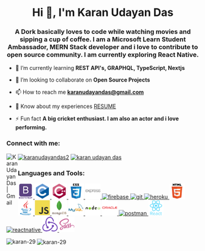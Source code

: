 <h1 align="center">Hi 👋, I'm Karan Udayan Das</h1>
<h3 align="center">A Dork basically loves to code while watching movies and sipping a cup of coffee. I am a Microsoft Learn Student Ambassador, MERN Stack developer and i love to contribute to open source community. I am currently exploring React Native.</h3>

- 🌱 I’m currently learning **REST API's, GRAPHQL, TypeScript, Nextjs**

- 👯 I’m looking to collaborate on **Open Source Projects**

- 📫 How to reach me **karanudayandas@gmail.com**

- 📄 Know about my experiences [RESUME](https://drive.google.com/file/d/18Xb8lXXr6bshlvWVbz9urm13JRCw8GGI/view?usp=sharing)

- ⚡ Fun fact **A big cricket enthusiast. I am also an actor and i love performing.**

<h3 align="left">Connect with me:</h3>
<p align="left">
  <a href="https://twitter.com/karanudayandas2" target="blank"><img align="center" src="https://img.icons8.com/doodle/48/000000/twitter--v1.png" alt="karanudayandas2" width="30"/></a>
  <a href="https://linkedin.com/in/karan-udayan-das-895b45190/" target="blank"><img align="center" src="https://img.icons8.com/doodle/48/000000/linkedin--v2.png" alt="karan udayan das" width="30"/></a>
  <a href="mailto:karanudayandas@gmail.com">
    <img align="left" alt="Karan Udayan Das | Gmail" src="https://img.icons8.com/offices/30/000000/gmail-login.png" width="30" />
  </a>
</p>

<h3 align="left">Languages and Tools:</h3>
<p align="left"> <a href="https://getbootstrap.com" target="_blank"> <img src="https://raw.githubusercontent.com/devicons/devicon/master/icons/bootstrap/bootstrap-plain-wordmark.svg" alt="bootstrap" width="40" height="40"/> </a> <a href="https://www.cprogramming.com/" target="_blank"> <img src="https://raw.githubusercontent.com/devicons/devicon/master/icons/c/c-original.svg" alt="c" width="40" height="40"/> </a> <a href="https://www.w3schools.com/cpp/" target="_blank"> <img src="https://raw.githubusercontent.com/devicons/devicon/master/icons/cplusplus/cplusplus-original.svg" alt="cplusplus" width="40" height="40"/> </a> <a href="https://www.w3schools.com/css/" target="_blank"> <img src="https://raw.githubusercontent.com/devicons/devicon/master/icons/css3/css3-original-wordmark.svg" alt="css3" width="40" height="40"/> </a> <a href="https://expressjs.com" target="_blank"> <img src="https://raw.githubusercontent.com/devicons/devicon/master/icons/express/express-original-wordmark.svg" alt="express" width="40" height="40"/> </a> <a href="https://firebase.google.com/" target="_blank"> <img src="https://www.vectorlogo.zone/logos/firebase/firebase-icon.svg" alt="firebase" width="40" height="40"/> </a> <a href="https://git-scm.com/" target="_blank"> <img src="https://www.vectorlogo.zone/logos/git-scm/git-scm-icon.svg" alt="git" width="40" height="40"/> </a> <a href="https://heroku.com" target="_blank"> <img src="https://www.vectorlogo.zone/logos/heroku/heroku-icon.svg" alt="heroku" width="40" height="40"/> </a> <a href="https://www.w3.org/html/" target="_blank"> <img src="https://raw.githubusercontent.com/devicons/devicon/master/icons/html5/html5-original-wordmark.svg" alt="html5" width="40" height="40"/> </a> <a href="https://www.java.com" target="_blank"> <img src="https://raw.githubusercontent.com/devicons/devicon/master/icons/java/java-original.svg" alt="java" width="40" height="40"/> </a> <a href="https://developer.mozilla.org/en-US/docs/Web/JavaScript" target="_blank"> <img src="https://raw.githubusercontent.com/devicons/devicon/master/icons/javascript/javascript-original.svg" alt="javascript" width="40" height="40"/> </a> <a href="https://www.mongodb.com/" target="_blank"> <img src="https://raw.githubusercontent.com/devicons/devicon/master/icons/mongodb/mongodb-original-wordmark.svg" alt="mongodb" width="40" height="40"/> </a> <a href="https://www.mysql.com/" target="_blank"> <img src="https://raw.githubusercontent.com/devicons/devicon/master/icons/mysql/mysql-original-wordmark.svg" alt="mysql" width="40" height="40"/> </a> <a href="https://nodejs.org" target="_blank"> <img src="https://raw.githubusercontent.com/devicons/devicon/master/icons/nodejs/nodejs-original-wordmark.svg" alt="nodejs" width="40" height="40"/> </a> <a href="https://www.oracle.com/" target="_blank"> <img src="https://raw.githubusercontent.com/devicons/devicon/master/icons/oracle/oracle-original.svg" alt="oracle" width="40" height="40"/> </a> <a href="https://postman.com" target="_blank"> <img src="https://www.vectorlogo.zone/logos/getpostman/getpostman-icon.svg" alt="postman" width="40" height="40"/> </a> <a href="https://reactjs.org/" target="_blank"> <img src="https://raw.githubusercontent.com/devicons/devicon/master/icons/react/react-original-wordmark.svg" alt="react" width="40" height="40"/> </a> <a href="https://reactnative.dev/" target="_blank"> <img src="https://reactnative.dev/img/header_logo.svg" alt="reactnative" width="40" height="40"/> </a> <a href="https://redux.js.org" target="_blank"> <img src="https://raw.githubusercontent.com/devicons/devicon/master/icons/redux/redux-original.svg" alt="redux" width="40" height="40"/> </a> <a href="https://sass-lang.com" target="_blank"> <img src="https://raw.githubusercontent.com/devicons/devicon/master/icons/sass/sass-original.svg" alt="sass" width="40" height="40"/> </a> </p>

<p><img align="left" src="https://github-readme-stats.vercel.app/api/top-langs?username=karan-29&show_icons=true&locale=en&layout=compact" alt="karan-29" /></p>
<p>&nbsp;<img align="center" src="https://github-readme-stats.vercel.app/api?username=karan-29&show_icons=true&locale=en" alt="karan-29" /></p>
